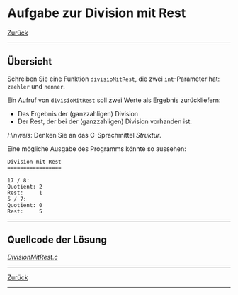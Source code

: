 # Aufgabe zur Division mit Rest

[Zurück](./../Exercises.md)

---

## Übersicht

Schreiben Sie eine Funktion `divisioMitRest`,
die zwei `int`-Parameter hat: `zaehler` und `nenner`.

Ein Aufruf von `divisioMitRest` soll zwei Werte als Ergebnis zurückliefern:

  * Das Ergebnis der (ganzzahligen) Division
  * Der Rest, der bei der (ganzzahligen) Division vorhanden ist.

*Hinweis*:
Denken Sie an das C-Sprachmittel *Struktur*.

Eine mögliche Ausgabe des Programms könnte so aussehen:

```
Division mit Rest
=================

17 / 8:
Quotient: 2
Rest:     1
5 / 7:
Quotient: 0
Rest:     5
```

---

## Quellcode der Lösung

[*DivisionMitRest.c*](./DivisionMitRest.c)

---

[Zurück](./../Exercises.md)

---

